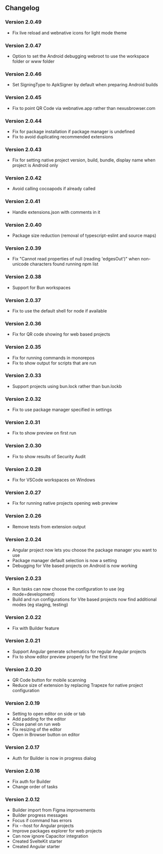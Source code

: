 ## Changelog

### Version 2.0.49

- Fix live reload and webnative icons for light mode theme

### Version 2.0.47

- Option to set the Android debugging webroot to use the workspace folder or www folder

### Version 2.0.46

- Set SigningType to ApkSigner by default when preparing Android builds

### Version 2.0.45

- Fix to point QR Code via webnative.app rather than nexusbrowser.com

### Version 2.0.44

- Fix for package installation if package manager is undefined
- Fix to avoid duplicating recommended extensions

### Version 2.0.43

- Fix for setting native project version, build, bundle, display name when project is Android only

### Version 2.0.42

- Avoid calling cocoapods if already called

### Version 2.0.41

- Handle extensions.json with comments in it

### Version 2.0.40

- Package size reduction (removal of typescript-eslint and source maps)

### Version 2.0.39

- Fix "Cannot read properties of null (reading 'edgesOut')" when non-unicode characters found running npm list

### Version 2.0.38

- Support for Bun workspaces

### Version 2.0.37

- Fix to use the default shell for node if available

### Version 2.0.36

- Fix for QR code showing for web based projects

### Version 2.0.35

- Fix for running commands in monorepos
- Fix to show output for scripts that are run

### Version 2.0.33

- Support projects using bun.lock rather than bun.lockb

### Version 2.0.32

- Fix to use package manager specified in settings

### Version 2.0.31

- Fix to show preview on first run

### Version 2.0.30

- Fix to show results of Security Audit

### Version 2.0.28

- Fix for VSCode workspaces on Windows

### Version 2.0.27

- Fix for running native projects opening web preview

### Version 2.0.26

- Remove tests from extension output

### Version 2.0.24

- Angular project now lets you choose the package manager you want to use
- Package manager default selection is now a setting
- Debugging for Vite based projects on Android is now working

### Version 2.0.23

- Run tasks can now choose the configuration to use (eg mode=development)
- Build and run configurations for Vite based projects now find additional modes (eg staging, testing)

### Version 2.0.22

- Fix with Builder feature

### Version 2.0.21

- Support Angular generate schematics for regular Angular projects
- Fix to show editor preview properly for the first time

### Version 2.0.20

- QR Code button for mobile scanning
- Reduce size of extension by replacing Trapeze for native project configuration

### Version 2.0.19

- Setting to open editor on side or tab
- Add padding for the editor
- Close panel on run web
- Fix resizing of the editor
- Open in Browser button on editor

### Version 2.0.17

- Auth for Builder is now in progress dialog

### Version 2.0.16

- Fix auth for Builder
- Change order of tasks

### Version 2.0.12

- Builder import from Figma improvements
- Builder progress messages
- Focus if command has errors
- Fix --host for Angular projects
- Improve packages explorer for web projects
- Can now ignore Capacitor integration
- Created SvelteKit starter
- Created Angular starter
